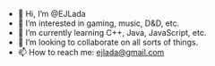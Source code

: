 - 👋 Hi, I’m @EJLada
- 👀 I’m interested in gaming, music, D&D, etc.
- 🌱 I’m currently learning C++, Java, JavaScript, etc.
- 💞️ I’m looking to collaborate on all sorts of things.
- 📫 How to reach me: ejlada@gmail.com

<!---
EJLada/EJLada is a ✨ special ✨ repository because its `README.md` (this file) appears on your GitHub profile.
You can click the Preview link to take a look at your changes.
--->
